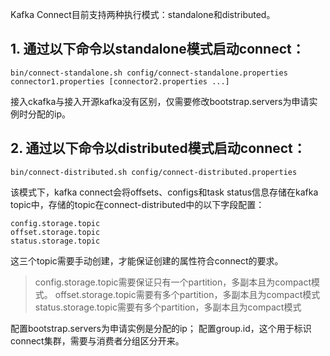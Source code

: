 Kafka Connect目前支持两种执行模式：standalone和distributed。


## 1. 通过以下命令以standalone模式启动connect：
```
bin/connect-standalone.sh config/connect-standalone.properties connector1.properties [connector2.properties ...]
```
接入ckafka与接入开源kafka没有区别，仅需要修改bootstrap.servers为申请实例时分配的ip。

## 2. 通过以下命令以distributed模式启动connect：
```
bin/connect-distributed.sh config/connect-distributed.properties
```
该模式下，kafka connect会将offsets、configs和task status信息存储在kafka topic中，存储的topic在connect-distributed中的以下字段配置：
```
config.storage.topic
offset.storage.topic
status.storage.topic
```
这三个topic需要手动创建，才能保证创建的属性符合connect的要求。

> config.storage.topic需要保证只有一个partition，多副本且为compact模式。
offset.storage.topic需要有多个partition，多副本且为compact模式
status.storage.topic需要有多个partition，多副本且为compact模式

配置bootstrap.servers为申请实例是分配的ip；
配置group.id，这个用于标识connect集群，需要与消费者分组区分开来。

